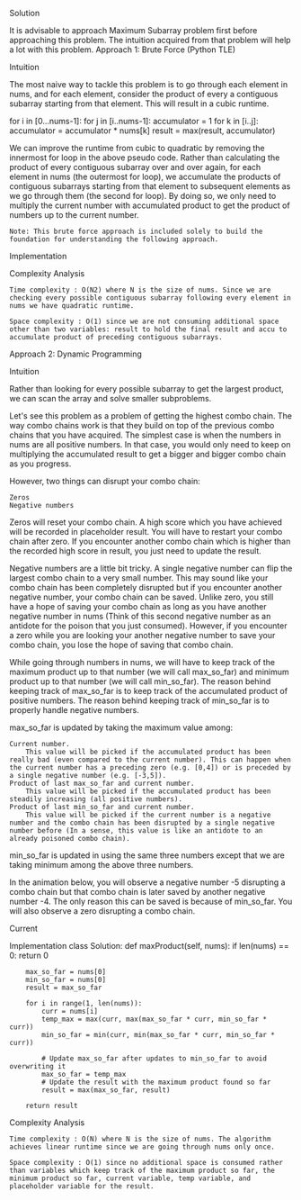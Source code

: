 Solution

It is advisable to approach Maximum Subarray problem first before approaching this problem. The intuition acquired from that problem will help a lot with this problem.
Approach 1: Brute Force (Python TLE)

Intuition

The most naive way to tackle this problem is to go through each element in nums, and for each element, consider the product of every a contiguous subarray starting from that element. This will result in a cubic runtime.

for i in [0...nums-1]: 
    for j in [i..nums-1]: 
        accumulator = 1
        for k in [i..j]:
            accumulator = accumulator * nums[k]
        result = max(result, accumulator)

We can improve the runtime from cubic to quadratic by removing the innermost for loop in the above pseudo code. Rather than calculating the product of every contiguous subarray over and over again, for each element in nums (the outermost for loop), we accumulate the products of contiguous subarrays starting from that element to subsequent elements as we go through them (the second for loop). By doing so, we only need to multiply the current number with accumulated product to get the product of numbers up to the current number.

    Note: This brute force approach is included solely to build the foundation for understanding the following approach.

Implementation

Complexity Analysis

    Time complexity : O(N2) where N is the size of nums. Since we are checking every possible contiguous subarray following every element in nums we have quadratic runtime.

    Space complexity : O(1) since we are not consuming additional space other than two variables: result to hold the final result and accu to accumulate product of preceding contiguous subarrays.

Approach 2: Dynamic Programming

Intuition

Rather than looking for every possible subarray to get the largest product, we can scan the array and solve smaller subproblems.

Let's see this problem as a problem of getting the highest combo chain. The way combo chains work is that they build on top of the previous combo chains that you have acquired. The simplest case is when the numbers in nums are all positive numbers. In that case, you would only need to keep on multiplying the accumulated result to get a bigger and bigger combo chain as you progress.

However, two things can disrupt your combo chain:

    Zeros
    Negative numbers

Zeros will reset your combo chain. A high score which you have achieved will be recorded in placeholder result. You will have to restart your combo chain after zero. If you encounter another combo chain which is higher than the recorded high score in result, you just need to update the result.

Negative numbers are a little bit tricky. A single negative number can flip the largest combo chain to a very small number. This may sound like your combo chain has been completely disrupted but if you encounter another negative number, your combo chain can be saved. Unlike zero, you still have a hope of saving your combo chain as long as you have another negative number in nums (Think of this second negative number as an antidote for the poison that you just consumed). However, if you encounter a zero while you are looking your another negative number to save your combo chain, you lose the hope of saving that combo chain.

While going through numbers in nums, we will have to keep track of the maximum product up to that number (we will call max_so_far) and minimum product up to that number (we will call min_so_far). The reason behind keeping track of max_so_far is to keep track of the accumulated product of positive numbers. The reason behind keeping track of min_so_far is to properly handle negative numbers.

max_so_far is updated by taking the maximum value among:

    Current number.
        This value will be picked if the accumulated product has been really bad (even compared to the current number). This can happen when the current number has a preceding zero (e.g. [0,4]) or is preceded by a single negative number (e.g. [-3,5]).
    Product of last max_so_far and current number.
        This value will be picked if the accumulated product has been steadily increasing (all positive numbers).
    Product of last min_so_far and current number.
        This value will be picked if the current number is a negative number and the combo chain has been disrupted by a single negative number before (In a sense, this value is like an antidote to an already poisoned combo chain).

min_so_far is updated in using the same three numbers except that we are taking minimum among the above three numbers.

In the animation below, you will observe a negative number -5 disrupting a combo chain but that combo chain is later saved by another negative number -4. The only reason this can be saved is because of min_so_far. You will also observe a zero disrupting a combo chain.

Current

Implementation
class Solution:
    def maxProduct(self, nums):
        if len(nums) == 0:
            return 0

        max_so_far = nums[0]
        min_so_far = nums[0]
        result = max_so_far

        for i in range(1, len(nums)):
            curr = nums[i]
            temp_max = max(curr, max(max_so_far * curr, min_so_far * curr))
            min_so_far = min(curr, min(max_so_far * curr, min_so_far * curr))

            # Update max_so_far after updates to min_so_far to avoid overwriting it
            max_so_far = temp_max
            # Update the result with the maximum product found so far
            result = max(max_so_far, result)

        return result

Complexity Analysis

    Time complexity : O(N) where N is the size of nums. The algorithm achieves linear runtime since we are going through nums only once.

    Space complexity : O(1) since no additional space is consumed rather than variables which keep track of the maximum product so far, the minimum product so far, current variable, temp variable, and placeholder variable for the result.
